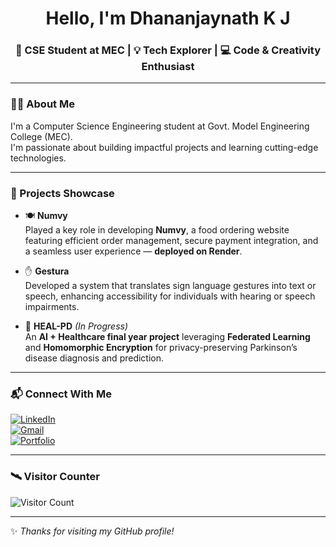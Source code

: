 <h1 align="center"> Hello, I'm Dhananjaynath K J</h1>
<h3 align="center">🌟 CSE Student at MEC | 💡 Tech Explorer | 💻 Code & Creativity Enthusiast</h3>

---

### 🧑‍💻 About Me
I'm a Computer Science Engineering student at Govt. Model Engineering College (MEC).  
I'm passionate about building impactful projects and learning cutting-edge technologies.

---

### 🚀 Projects Showcase

- 🍽️ **Numvy**  
  Played a key role in developing **Numvy**, a food ordering website featuring efficient order management, secure payment integration, and a seamless user experience — **deployed on Render**.

- ✋ **Gestura**  
  Developed a system that translates sign language gestures into text or speech, enhancing accessibility for individuals with hearing or speech impairments.

- 💊 **HEAL-PD** *(In Progress)*  
  An **AI + Healthcare final year project** leveraging **Federated Learning** and **Homomorphic Encryption** for privacy-preserving Parkinson’s disease diagnosis and prediction.

---

### 📬 Connect With Me

[![LinkedIn](https://img.shields.io/badge/LinkedIn-blue?style=flat-square&logo=linkedin)](https://www.linkedin.com/in/dhananjaynath-k-j-50845831b/)  
[![Gmail](https://img.shields.io/badge/Gmail-red?style=flat-square&logo=gmail&logoColor=white)](mailto:youremail@example.com)  
[![Portfolio](https://img.shields.io/badge/Portfolio-black?style=flat-square)](https://dhananjaynathkjkjkjkjportfolio-main.onrender.com/)

---

### 🛰 Visitor Counter

![Visitor Count](https://komarev.com/ghpvc/?username=Dhananjaynathkj&style=flat&color=brightgreen)

---

✨ _Thanks for visiting my GitHub profile!_
